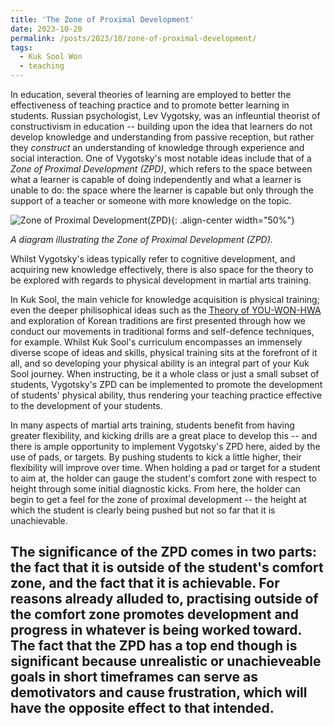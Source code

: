 ```yaml
---
title: 'The Zone of Proximal Development'
date: 2023-10-20
permalink: /posts/2023/10/zone-of-proximal-development/
tags:
  - Kuk Sool Won
  - teaching
---
```

In education, several theories of learning are employed to better the effectiveness of teaching practice and to promote better learning in students. Russian psychologist, Lev Vygotsky, was an infleuntial theorist of constructivism in education -- building upon the idea that learners do not develop knowledge and understanding from passive reception, but rather they *construct* an understanding of knowledge through experience and social interaction. One of Vygotsky's most notable ideas include that of a *Zone of Proximal Development (ZPD)*, which refers to the space between what a learner is capable of doing independently and what a learner is unable to do: the space where the learner is capable but only through the support of a teacher or someone with more knowledge on the topic.

![Zone of Proximal Development(ZPD)](https://upload.wikimedia.org/wikipedia/commons/9/92/Zone_of_proximal_development.svg){: .align-center width="50%"}

*A diagram illustrating the Zone of Proximal Development (ZPD).*

Whilst Vygotsky's ideas typically refer to cognitive development, and acquiring new knowledge effectively, there is also space for the theory to be explored with regards to physical development in martial arts training.

In Kuk Sool, the main vehicle for knowledge acquisition is physical training; even the deeper philisophical ideas such as the [Theory of YOU-WON-HWA](/posts/2023/08/you-won-hwa/) and exploration of Korean traditions are first presented through how we conduct our movements in traditional forms and self-defence techniques, for example. Whilst Kuk Sool's curriculum encompasses an immensely diverse scope of ideas and skills, physical training sits at the forefront of it all, and so developing your physical ability is an integral part of your Kuk Sool journey. When instructing, be it a whole class or just a small subset of students, Vygotsky's ZPD can be implemented to promote the development of students' physical ability, thus rendering your teaching practice effective to the development of your students.

In many aspects of martial arts training, students benefit from having greater flexibility, and kicking drills are a great place to develop this -- and there is ample opportunity to implement Vygotsky's ZPD here, aided by the use of pads, or targets. By pushing students to kick a little higher, their flexibility will improve over time. When holding a pad or target for a student to aim at, the holder can gauge the student's comfort zone with respect to height through some initial diagnostic kicks. From here, the holder can begin to get a feel for the zone of proximal development -- the height at which the student is clearly being pushed but not so far that it is unachievable. 

The significance of the ZPD comes in two parts: the fact that it is outside of the student's comfort zone, and the fact that it is achievable. For reasons already alluded to, practising outside of the comfort zone promotes development and progress in whatever is being worked toward. The fact that the ZPD has a top end though is significant because unrealistic or unachieveable goals in short timeframes can serve as demotivators and cause frustration, which will have the opposite effect to that intended.
------